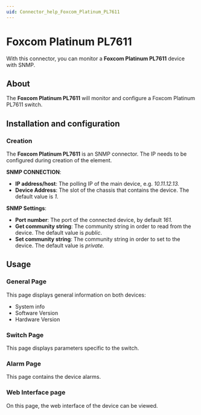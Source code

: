 ```yaml
---
uid: Connector_help_Foxcom_Platinum_PL7611
---
```


# Foxcom Platinum PL7611

With this connector, you can monitor a **Foxcom Platinum PL7611** device with SNMP.

## About

The **Foxcom Platinum PL7611** will monitor and configure a Foxcom Platinum PL7611 switch.

## Installation and configuration

### Creation

The **Foxcom Platinum PL7611** is an SNMP connector. The IP needs to be configured during creation of the element.

**SNMP CONNECTION**:

- **IP address/host**: The polling IP of the main device, e.g. *10.11.12.13.*
- **Device Address**: The slot of the chassis that contains the device. The default value is *1*.

**SNMP Settings**:

- **Port number**: The port of the connected device, by default *161.*
- **Get community string**: The community string in order to read from the device. The default value is *public*.
- **Set community string**: The community string in order to set to the device. The default value is *private.*

## Usage

### General Page

This page displays general information on both devices:

- System info
- Software Version
- Hardware Version

### Switch Page

This page displays parameters specific to the switch.

### Alarm Page

This page contains the device alarms.

### Web Interface page

On this page, the web interface of the device can be viewed.
